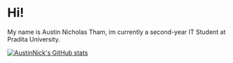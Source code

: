 # Hi!

My name is Austin Nicholas Tham, im currently a second-year IT Student at Pradita University.


[![AustinNick's GitHub stats](https://github-readme-stats.vercel.app/api?username=AustinNick)](https://github.com/anuraghazra/github-readme-stats)

